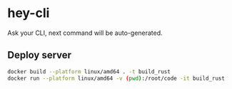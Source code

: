# hey-cli

Ask your CLI, next command will be auto-generated.

## Deploy server

```sh
docker build --platform linux/amd64 . -t build_rust
docker run --platform linux/amd64 -v (pwd):/root/code -it build_rust
```
